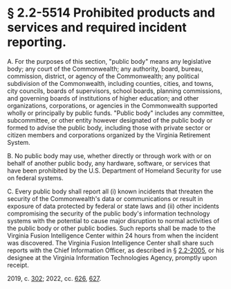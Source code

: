 # § 2.2-5514 Prohibited products and services and required incident reporting.

<p>A. For the purposes of this section, "public body" means any legislative body; any court of the Commonwealth; any authority, board, bureau, commission, district, or agency of the Commonwealth; any political subdivision of the Commonwealth, including counties, cities, and towns, city councils, boards of supervisors, school boards, planning commissions, and governing boards of institutions of higher education; and other organizations, corporations, or agencies in the Commonwealth supported wholly or principally by public funds. "Public body" includes any committee, subcommittee, or other entity however designated of the public body or formed to advise the public body, including those with private sector or citizen members and corporations organized by the Virginia Retirement System.</p><p>B. No public body may use, whether directly or through work with or on behalf of another public body, any hardware, software, or services that have been prohibited by the U.S. Department of Homeland Security for use on federal systems.</p><p>C. Every public body shall report all (i) known incidents that threaten the security of the Commonwealth's data or communications or result in exposure of data protected by federal or state laws and (ii) other incidents compromising the security of the public body's information technology systems with the potential to cause major disruption to normal activities of the public body or other public bodies. Such reports shall be made to the Virginia Fusion Intelligence Center within 24 hours from when the incident was discovered. The Virginia Fusion Intelligence Center shall share such reports with the Chief Information Officer, as described in § <a href='/vacode/2.2-2005/'>2.2-2005</a>, or his designee at the Virginia Information Technologies Agency, promptly upon receipt.</p><p>2019, c. <a href='http://lis.virginia.gov/cgi-bin/legp604.exe?191+ful+CHAP0302'>302</a>; 2022, cc. <a href='http://lis.virginia.gov/cgi-bin/legp604.exe?221+ful+CHAP0626'>626</a>, <a href='http://lis.virginia.gov/cgi-bin/legp604.exe?221+ful+CHAP0627'>627</a>.</p>